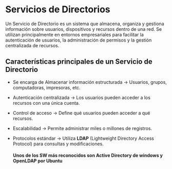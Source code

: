 # Servicios de Directorios

Un Servicio de Directorio es un sistema que almacena, organiza y gestiona información sobre usuarios, dispositivos y recursos dentro de una red. Se utilizan principalmente en entornos empresariales para facilitar la autenticación de usuarios, la administración de permisos y la gestión centralizada de recursos.

## Características principales de un Servicio de Directorio

- Se encarga de Almacenar información estructurada → Usuarios, grupos, computadoras, impresoras, etc.
- Autenticación centralizada → Los usuarios pueden acceder a los recursos con una única cuenta.
- Control de acceso → Define qué usuarios pueden acceder a qué recursos.
- Escalabilidad → Permite administrar miles o millones de registros.
- Protocolos estándar → Utiliza **LDAP** (Lightweight Directory Access Protocol) para consultas y modificaciones.

  #### Unos de los SW más reconocidos son Active Directory de windows y OpenLDAP por Ubuntu
